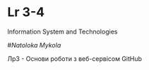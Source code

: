 # Lr 3-4
Information System and Technologies

#_Natoloka Mykola_

Лр3 - Основи роботи з веб-сервісом GitHub
